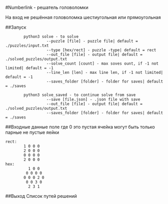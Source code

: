 #Numberlink - решатель головоломки

На вход не решённая головоломка шестиугольная или прямоугольная

##Запуск
```
        python3 solve - to solve 
                  --puzzle [file] - puzzle file| default = ./puzzles/input.txt
                  --type [hex/rect] - puzzle -type| default = rect
                  --out_file [file] - output file| default = ./solved_puzzles/output.txt
                  --solve_count [count] - max soves ount, if -1 not limited| default = -1
                  --line_len [len] - max line len, if -1 not limited| default = -1
                  --saves_folder [folder] - folder for saves| default = ./saves
        
        python3 solve_saved - to continue solve from save
                  --save [file.json] - .json file with save
                  --out_file [file] - output file| default = ./solved_puzzles/output.txt
                  --saves_folder [folder] - folder for saves| default = ./saves
```
##Входные данные
поле где 0 это пустая ячейка
могут быть только парные не пустые яейки
```
rect: 
        1 0 0 0 
        2 0 0 0 
        0 0 0 0
        2 0 0 0
hex:
          1 0 0
         0 0 0 0
        0 0 0 2 0
         0 0 3 0
          2 3 1
```
##Выход
    Список путей решений
